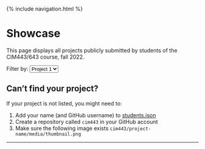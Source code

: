 {% include navigation.html %}

# Showcase

This page displays all projects publicly submitted by students of the CIM443/643 course, fall 2022.

<label>
  Filter by:
  <select id="project">
    <option value="project-1">Project 1</option>
    <option value="project-2">Project 2</option>
    <option value="project-3">Project 3</option>
  </select>
</label>

<ul id="list"></ul>

## Can’t find your project?

If your project is not listed, you might need to:

1. Add your name (and GitHub username) to [students.json](https://github.com/vsueiro/cim443/blob/main/showcase/students.json)
2. Create a repository called `cim443` in your GitHub account
3. Make sure the following image exists `cim443/project-name/media/thumbnail.png`

---

<style>@import "index.css"</style>
<script src="index.js"></script>
